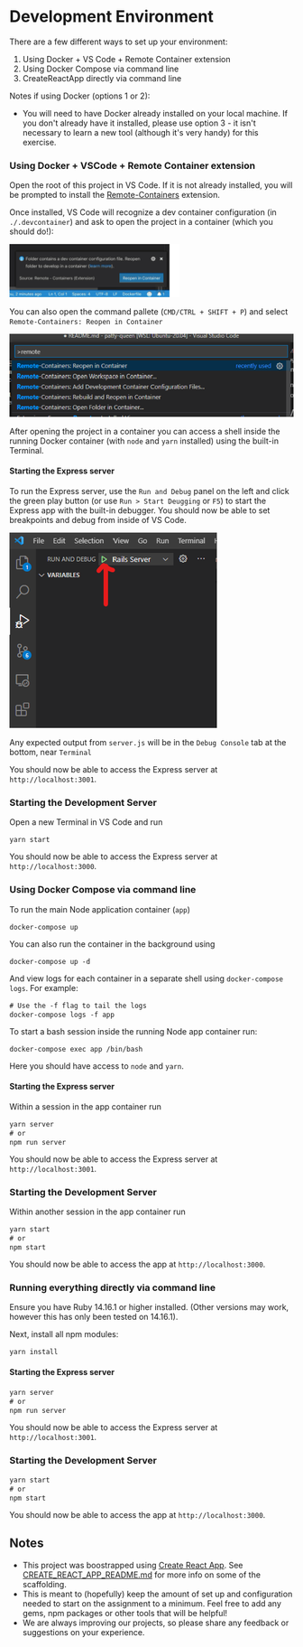 # Development Environment 

There are a few different ways to set up your environment:

1. Using Docker + VS Code + Remote Container extension
2. Using Docker Compose via command line
3. CreateReactApp directly via command line

Notes if using Docker (options 1 or 2): 

- You will need to have Docker already installed on your local machine. If you don't already have it installed, please use option 3 - it isn't necessary to learn a new tool (although it's very handy) for this exercise.

### Using Docker + VSCode + Remote Container extension

Open the root of this project in VS Code. If it is not already installed, you will be prompted to install the [Remote-Containers](https://marketplace.visualstudio.com/items?itemName=ms-vscode-remote.remote-containers) extension.

Once installed, VS Code will recognize a dev container configuration (in `./.devcontainer`) and ask to open the project in a container (which you should do!):

![VS Code reopen in container prompt](./README-assets/vs-code-open-in-container-prompt.png)

You can also open the command pallete (`CMD/CTRL + SHIFT + P`) and select `Remote-Containers: Reopen in Container`

![VS Code reopen in container command](./README-assets/vs-code-reopen-incontainer.png)

After opening the project in a container you can access a shell inside the running Docker container (with `node` and `yarn` installed) using the built-in Terminal.

#### Starting the Express server

To run the Express server, use the `Run and Debug` panel on the left and click the green play button (or use `Run > Start Deugging` or `F5`) to start the Express app with the built-in debugger. You should now be able to set breakpoints and debug from inside of VS Code.

![VS Code start debugger](./README-assets/vs-code-start-debugger.png)

Any expected output from `server.js` will be in the `Debug Console` tab at the bottom, near `Terminal`

You should now be able to access the Express server at `http://localhost:3001`.

### Starting the Development Server

Open a new Terminal in VS Code and run

    yarn start

You should now be able to access the Express server at `http://localhost:3000`.

### Using Docker Compose via command line

To run the main Node application container (`app`) 

    docker-compose up

You can also run the container in the background using 

    docker-compose up -d 

And view logs for each container in a separate shell using `docker-compose logs`. For example:

    # Use the -f flag to tail the logs
    docker-compose logs -f app

To start a bash session inside the running Node app container run:

    docker-compose exec app /bin/bash

Here you should have access to `node` and `yarn`.


#### Starting the Express server

Within a session in the app container run

    yarn server
    # or
    npm run server 

You should now be able to access the Express server at `http://localhost:3001`.

### Starting the Development Server

Within another session in the app container run

    yarn start
    # or
    npm start

You should now be able to access the app at `http://localhost:3000`.

### Running everything directly via command line

Ensure you have Ruby 14.16.1 or higher installed. (Other versions may work, however this has only been tested on 14.16.1).

Next, install all npm modules:

    yarn install


#### Starting the Express server

    yarn server
    # or
    npm run server 

You should now be able to access the Express server at `http://localhost:3001`.

### Starting the Development Server

    yarn start
    # or
    npm start

You should now be able to access the app at `http://localhost:3000`.

## Notes 

- This project was boostrapped using [Create React App](https://create-react-app.dev/). See [CREATE_REACT_APP_README.md](CREATE_REACT_APP_README.md) for more info on some of the scaffolding.
- This is meant to (hopefully) keep the amount of set up and configuration needed to start on the assignment to a minimum. Feel free to add any gems, npm packages or other tools that will be helpful!
- We are always improving our projects, so please share any feedback or suggestions on your experience.
